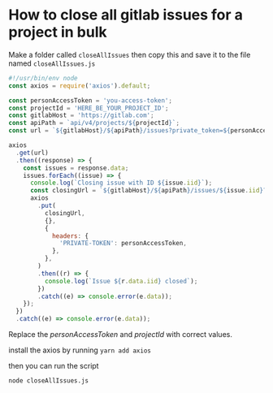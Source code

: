 # How to close all gitlab issues for a project in bulk

Make a folder called `closeAllIssues` then copy this and save it to the file named `closeAllIssues.js`

```js
#!/usr/bin/env node
const axios = require('axios').default;

const personAccessToken = 'you-access-token';
const projectId = 'HERE_BE_YOUR_PROJECT_ID';
const gitlabHost = 'https://gitlab.com';
const apiPath = `api/v4/projects/${projectId}`;
const url = `${gitlabHost}/${apiPath}/issues?private_token=${personAccessToken}&per_page=100&state=opened`;

axios
  .get(url)
  .then((response) => {
    const issues = response.data;
    issues.forEach((issue) => {
      console.log(`Closing issue with ID ${issue.iid}`);
      const closingUrl = `${gitlabHost}/${apiPath}/issues/${issue.iid}?state_event=close`;
      axios
        .put(
          closingUrl,
          {},
          {
            headers: {
              'PRIVATE-TOKEN': personAccessToken,
            },
          },
        )
        .then((r) => {
          console.log(`Issue ${r.data.iid} closed`);
        })
        .catch((e) => console.error(e.data));
    });
  })
  .catch((e) => console.error(e.data));
```

Replace the _personAccessToken_ and _projectId_ with correct values.

install the axios by running `yarn add axios`

then you can run the script

```sh
node closeAllIssues.js
```
